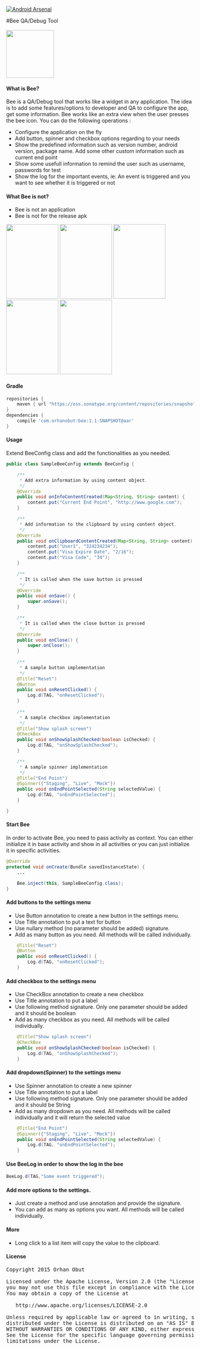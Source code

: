 [![Android Arsenal](https://img.shields.io/badge/Android%20Arsenal-Bee-brightgreen.svg?style=flat)](https://android-arsenal.com/details/1/1441)

#Bee
QA/Debug Tool <br><br>
<img src='https://github.com/orhanobut/bee/blob/master/images/logo_bee.png' width='128' height='128'></img>

#### What is Bee?
Bee is a QA/Debug tool that works like a widget in any application. The idea is to add some features/options to developer and QA to configure the app, get some information. Bee works like an extra view when the user presses the bee icon. You can do the following operations :

- Configure the application on the fly
- Add button, spinner and checkbox options regarding to your needs
- Show the predefined information such as version number, android version, package name. Add some other custom information such as current end point
- Show some usefull information to remind the user such as username, passwords for test
- Show the log for the important events, ie: An event is triggered and you want to see whether it is triggered or not

#### What Bee is not?
- Bee is not an application
- Bee is not for the release apk

<img src='https://github.com/nr4bt/bee/blob/master/images/bee0.png' width='140' height='200'></img>
<img src='https://github.com/nr4bt/bee/blob/master/images/bee3.png' width='140' height='200'></img>
<img src='https://github.com/nr4bt/bee/blob/master/images/bee1.png' width='140' height='200'></img>
<img src='https://github.com/nr4bt/bee/blob/master/images/bee2.png' width='140' height='200'></img>
<img src='https://github.com/nr4bt/bee/blob/master/images/bee4.png' width='140' height='200'></img>

#### Gradle

```groovy
repositories {
    maven { url "https://oss.sonatype.org/content/repositories/snapshots/"}
}
dependencies {
    compile 'com.orhanobut:bee:1.1-SNAPSHOT@aar'
}
```

#### Usage
Extend BeeConfig class and add the functionalities as you needed.
```java
public class SampleBeeConfig extends BeeConfig {

    /**
     * Add extra information by using content object.
     */
    @Override
    public void onInfoContentCreated(Map<String, String> content) {
        content.put("Current End Point", "http://www.google.com");
    }

    /**
     * Add information to the clipboard by using content object.
     */
    @Override
    public void onClipboardContentCreated(Map<String, String> content) {
        content.put("User1", "324234234");
        content.put("Visa Expire Date", "2/16");
        content.put("Visa Code", "34");
    }

    /**
     * It is called when the save button is pressed
     */
    @Override
    public void onSave() {
        super.onSave();
    }

    /**
     * It is called when the close button is pressed 
     */
    @Override
    public void onClose() {
        super.onClose();
    }
    
    /**
     * A sample button implementation
     */
    @Title("Reset")
    @Button
    public void onResetClicked() {
        Log.d(TAG, "onResetClicked");
    }
    
    /**
     * A sample checkbox implementation
     */
    @Title("Show splash screen")
    @CheckBox
    public void onShowSplashChecked(boolean isChecked) {
        Log.d(TAG, "onShowSplashChecked");
    }

    /**
     * A sample spinner implementation
     */
    @Title("End Point")
    @Spinner({"Staging", "Live", "Mock"})
    public void onEndPointSelected(String selectedValue) {
        Log.d(TAG, "onEndPointSelected");
    }

}
```

#### Start Bee
In order to activate Bee, you need to pass activity as context. You can either initialize it in base activity and show in all activities or you can just initialize it in specific activities. 

```java
@Override
protected void onCreate(Bundle savedInstanceState) {
    ...

    Bee.inject(this, SampleBeeConfig.class);
}
```

#### Add buttons to the settings menu
- Use Button annotation to create a new button in the settings menu.
- Use Title annotation to put a text for button
- Use nullary method (no parameter should be added) signature.
- Add as many button as you need. All methods will be called individually.
```java
    @Title("Reset")
    @Button
    public void onResetClicked() {
        Log.d(TAG, "onResetClicked");
    }
```

#### Add checkbox to the settings menu
- Use CheckBox annotation to create a new checkbox
- Use Title annotation to put a label
- Use following method signature. Only one parameter should be added and it should be boolean
- Add as many checkbox as you need. All methods will be called individually.
```java
    @Title("Show splash screen")
    @CheckBox
    public void onShowSplashChecked(boolean isChecked) {
        Log.d(TAG, "onShowSplashChecked");
    }
```

#### Add dropdown(Spinner) to the settings menu
- Use Spinner annotation to create a new spinner
- Use Title annotation to put a label
- Use following method signature. Only one parameter should be added and it should be String
- Add as many dropdown as you need. All methods will be called individually and it will return the selected value
```java
    @Title("End Point")
    @Spinner({"Staging", "Live", "Mock"})
    public void onEndPointSelected(String selectedValue) {
        Log.d(TAG, "onEndPointSelected");
    }
```

#### Use BeeLog in order to show the log in the bee

```java
BeeLog.d(TAG,"Some event triggered");
```

#### Add more options to the settings.

- Just create a method and use annotation and provide the signature.
- You can add as many as options you want. All methods will be called individually.

#### More

- Long click to a list item will copy the value to the clipboard.

#### License 
<pre>
Copyright 2015 Orhan Obut

Licensed under the Apache License, Version 2.0 (the "License");
you may not use this file except in compliance with the License.
You may obtain a copy of the License at

   http://www.apache.org/licenses/LICENSE-2.0

Unless required by applicable law or agreed to in writing, software
distributed under the License is distributed on an "AS IS" BASIS,
WITHOUT WARRANTIES OR CONDITIONS OF ANY KIND, either express or implied.
See the License for the specific language governing permissions and
limitations under the License.
</pre>
